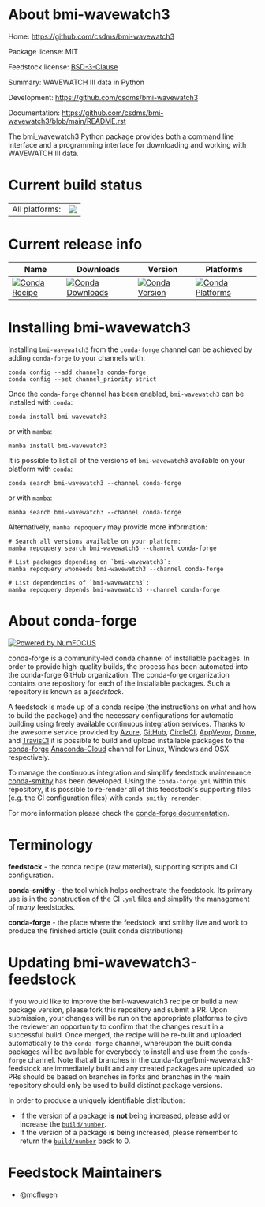 About bmi-wavewatch3
====================

Home: https://github.com/csdms/bmi-wavewatch3

Package license: MIT

Feedstock license: [BSD-3-Clause](https://github.com/conda-forge/bmi-wavewatch3-feedstock/blob/main/LICENSE.txt)

Summary: WAVEWATCH III data in Python

Development: https://github.com/csdms/bmi-wavewatch3

Documentation: https://github.com/csdms/bmi-wavewatch3/blob/main/README.rst

The bmi_wavewatch3 Python package provides both a command line
interface and a programming interface for downloading and working
with WAVEWATCH III data.


Current build status
====================


<table><tr><td>All platforms:</td>
    <td>
      <a href="https://dev.azure.com/conda-forge/feedstock-builds/_build/latest?definitionId=16430&branchName=main">
        <img src="https://dev.azure.com/conda-forge/feedstock-builds/_apis/build/status/bmi-wavewatch3-feedstock?branchName=main">
      </a>
    </td>
  </tr>
</table>

Current release info
====================

| Name | Downloads | Version | Platforms |
| --- | --- | --- | --- |
| [![Conda Recipe](https://img.shields.io/badge/recipe-bmi--wavewatch3-green.svg)](https://anaconda.org/conda-forge/bmi-wavewatch3) | [![Conda Downloads](https://img.shields.io/conda/dn/conda-forge/bmi-wavewatch3.svg)](https://anaconda.org/conda-forge/bmi-wavewatch3) | [![Conda Version](https://img.shields.io/conda/vn/conda-forge/bmi-wavewatch3.svg)](https://anaconda.org/conda-forge/bmi-wavewatch3) | [![Conda Platforms](https://img.shields.io/conda/pn/conda-forge/bmi-wavewatch3.svg)](https://anaconda.org/conda-forge/bmi-wavewatch3) |

Installing bmi-wavewatch3
=========================

Installing `bmi-wavewatch3` from the `conda-forge` channel can be achieved by adding `conda-forge` to your channels with:

```
conda config --add channels conda-forge
conda config --set channel_priority strict
```

Once the `conda-forge` channel has been enabled, `bmi-wavewatch3` can be installed with `conda`:

```
conda install bmi-wavewatch3
```

or with `mamba`:

```
mamba install bmi-wavewatch3
```

It is possible to list all of the versions of `bmi-wavewatch3` available on your platform with `conda`:

```
conda search bmi-wavewatch3 --channel conda-forge
```

or with `mamba`:

```
mamba search bmi-wavewatch3 --channel conda-forge
```

Alternatively, `mamba repoquery` may provide more information:

```
# Search all versions available on your platform:
mamba repoquery search bmi-wavewatch3 --channel conda-forge

# List packages depending on `bmi-wavewatch3`:
mamba repoquery whoneeds bmi-wavewatch3 --channel conda-forge

# List dependencies of `bmi-wavewatch3`:
mamba repoquery depends bmi-wavewatch3 --channel conda-forge
```


About conda-forge
=================

[![Powered by
NumFOCUS](https://img.shields.io/badge/powered%20by-NumFOCUS-orange.svg?style=flat&colorA=E1523D&colorB=007D8A)](https://numfocus.org)

conda-forge is a community-led conda channel of installable packages.
In order to provide high-quality builds, the process has been automated into the
conda-forge GitHub organization. The conda-forge organization contains one repository
for each of the installable packages. Such a repository is known as a *feedstock*.

A feedstock is made up of a conda recipe (the instructions on what and how to build
the package) and the necessary configurations for automatic building using freely
available continuous integration services. Thanks to the awesome service provided by
[Azure](https://azure.microsoft.com/en-us/services/devops/), [GitHub](https://github.com/),
[CircleCI](https://circleci.com/), [AppVeyor](https://www.appveyor.com/),
[Drone](https://cloud.drone.io/welcome), and [TravisCI](https://travis-ci.com/)
it is possible to build and upload installable packages to the
[conda-forge](https://anaconda.org/conda-forge) [Anaconda-Cloud](https://anaconda.org/)
channel for Linux, Windows and OSX respectively.

To manage the continuous integration and simplify feedstock maintenance
[conda-smithy](https://github.com/conda-forge/conda-smithy) has been developed.
Using the ``conda-forge.yml`` within this repository, it is possible to re-render all of
this feedstock's supporting files (e.g. the CI configuration files) with ``conda smithy rerender``.

For more information please check the [conda-forge documentation](https://conda-forge.org/docs/).

Terminology
===========

**feedstock** - the conda recipe (raw material), supporting scripts and CI configuration.

**conda-smithy** - the tool which helps orchestrate the feedstock.
                   Its primary use is in the construction of the CI ``.yml`` files
                   and simplify the management of *many* feedstocks.

**conda-forge** - the place where the feedstock and smithy live and work to
                  produce the finished article (built conda distributions)


Updating bmi-wavewatch3-feedstock
=================================

If you would like to improve the bmi-wavewatch3 recipe or build a new
package version, please fork this repository and submit a PR. Upon submission,
your changes will be run on the appropriate platforms to give the reviewer an
opportunity to confirm that the changes result in a successful build. Once
merged, the recipe will be re-built and uploaded automatically to the
`conda-forge` channel, whereupon the built conda packages will be available for
everybody to install and use from the `conda-forge` channel.
Note that all branches in the conda-forge/bmi-wavewatch3-feedstock are
immediately built and any created packages are uploaded, so PRs should be based
on branches in forks and branches in the main repository should only be used to
build distinct package versions.

In order to produce a uniquely identifiable distribution:
 * If the version of a package **is not** being increased, please add or increase
   the [``build/number``](https://docs.conda.io/projects/conda-build/en/latest/resources/define-metadata.html#build-number-and-string).
 * If the version of a package **is** being increased, please remember to return
   the [``build/number``](https://docs.conda.io/projects/conda-build/en/latest/resources/define-metadata.html#build-number-and-string)
   back to 0.

Feedstock Maintainers
=====================

* [@mcflugen](https://github.com/mcflugen/)

